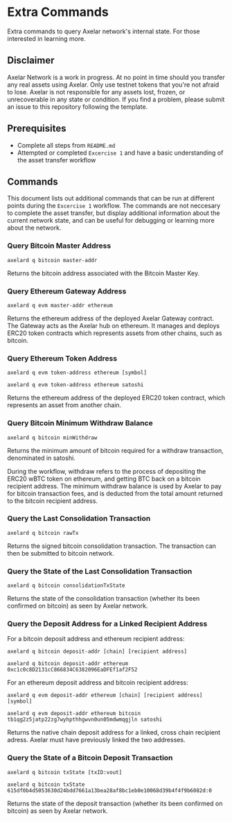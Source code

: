 # Extra Commands
Extra commands to query Axelar network's internal state. For those interested in learning more.

## Disclaimer
Axelar Network is a work in progress. At no point in time should you transfer any real assets using Axelar. Only use testnet tokens that you're not afraid to lose. Axelar is not responsible for any assets lost, frozen, or unrecoverable in any state or condition. If you find a problem, please submit an issue to this repository following the template.

## Prerequisites
- Complete all steps from `README.md`
- Attempted or completed `Excercise 1` and have a basic understanding of the asset transfer workflow

## Commands
This document lists out additional commands that can be run at different points during the `Excercise 1` workflow. The commands are not neccesary to complete the asset transfer, but display additional information about the current network state, and can be useful for debugging or learning more about the network.

### Query Bitcoin Master Address
```
axelard q bitcoin master-addr
```

Returns the bitcoin address associated with the Bitcoin Master Key.


### Query Ethereum Gateway Address
```
axelard q evm master-addr ethereum
```

Returns the ethereum address of the deployed Axelar Gateway contract. The Gateway acts as the Axelar hub on ethereum. It manages and deploys ERC20 token contracts which represents assets from other chains, such as bitcoin.


### Query Ethereum Token Address
```
axelard q evm token-address ethereum [symbol]
```
```
axelard q evm token-address ethereum satoshi
```

Returns the ethereum address of the deployed ERC20 token contract, which represents an asset from another chain.


### Query Bitcoin Minimum Withdraw Balance
```
axelard q bitcoin minWithdraw
```

Returns the minimum amount of bitcoin required for a withdraw transaction, denominated in satoshi.

During the workflow, withdraw refers to the process of depositing the ERC20 wBTC token on ethereum, and getting BTC back on a bitcoin recipient address. The minimum withdraw balance is used by Axelar to pay for bitcoin transaction fees, and is deducted from the total amount returned to the bitcoin recipient address.


### Query the Last Consolidation Transaction
```
axelard q bitcoin rawTx
```

Returns the signed bitcoin consolidation transaction. The transaction can then be submitted to bitcoin network.


### Query the State of the Last Consolidation Transaction
```
axelard q bitcoin consolidationTxState
```

Returns the state of the consolidation transaction (whether its been confirmed on bitcoin) as seen by Axelar network.


### Query the Deposit Address for a Linked Recipient Address
For a bitcoin deposit address and ethereum recipient address:
```
axelard q bitcoin deposit-addr [chain] [recipient address]
```
```
axelard q bitcoin deposit-addr ethereum 0xc1c0c8D2131cC866834C6382096EaDFEf1af2F52
```

For an ethereum deposit address and bitcoin recipient address:
```
axelard q evm deposit-addr ethereum [chain] [recipient address] [symbol]
```
```
axelard q evm deposit-addr ethereum bitcoin tb1qg2z5jatp22zg7wyhpthhgwvn0un05mdwmqgjln satoshi
```

Returns the native chain deposit address for a linked, cross chain recipient adress. Axelar must have previously linked the two addresses.


### Query the State of a Bitcoin Deposit Transaction
```
axelard q bitcoin txState [txID:vout]
```
```
axelard q bitcoin txState 615df0b4d5053630d24bdd7661a13bea28af8bc1eb0e10068d39b4f4f9b6082d:0
```

Returns the state of the deposit transaction (whether its been confirmed on bitcoin) as seen by Axelar network.